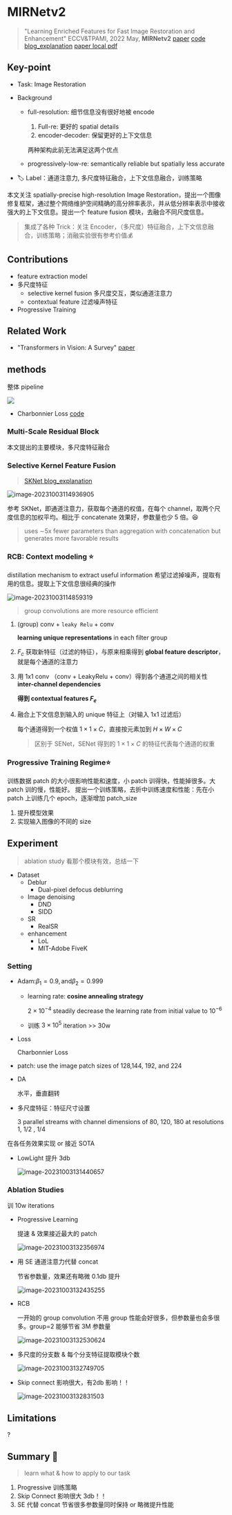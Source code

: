 # MIRNetv2

> "Learning Enriched Features for Fast Image Restoration and Enhancement" ECCV&TPAMI, 2022 May, **MIRNetv2**
> [paper](https://arxiv.org/pdf/2205.01649.pdf) [code](https://github.com/swz30/MIRNetv2) [blog_explanation](https://zhuanlan.zhihu.com/p/259898434)
> [paper local pdf](./2022_05_TPAMI_Learning-Enriched-Features-for-Fast-Image-Restoration-and-Enhancement.pdf)

## **Key-point**

- Task: Image Restoration

- Background

  - full-resolution: 细节信息没有很好地被 encode

    1. Full-re: 更好的 spatial details
    2. encoder-decoder: 保留更好的上下文信息

    两种架构此前无法满足这两个优点

  - progressively-low-re: semantically reliable but spatially less accurate

- :label: Label：通道注意力, 多尺度特征融合，上下文信息融合，训练策略 

本文关注 spatially-precise high-resolution Image Restoration，提出一个图像修复框架，通过整个网络维护空间精确的高分辨率表示，并从低分辨率表示中接收强大的上下文信息。提出一个 feature fusion 模块，去融合不同尺度信息。

> 集成了各种 Trick：关注 Encoder，（多尺度）特征融合，上下文信息融合，训练策略；消融实验很有参考价值:moneybag:



## **Contributions**

- feature extraction model
- 多尺度特征
  - selective kernel fusion 多尺度交互，类似通道注意力
  - contextual feature 过滤噪声特征 
- Progressive Training



## Related Work

- "Transformers in Vision: A Survey"
  [paper](https://arxiv.org/abs/2101.01169)



## methods

整体 pipeline

![](https://pic4.zhimg.com/80/v2-a65bff5deb0a601322d068aca41acae3_720w.webp)

- Charbonnier Loss [code](https://github.com/swz30/MIRNetv2/blob/main/basicsr/models/losses/losses.py)

###  Multi-Scale Residual Block

本文提出的主要模块，多尺度特征融合

### Selective Kernel Feature Fusion

> [SKNet blog_explanation](https://zhuanlan.zhihu.com/p/80513438)

![image-20231003114936905](docs/2022_05_TPAMI_Learning-Enriched-Features-for-Fast-Image-Restoration-and-Enhancement_Note/image-20231003114936905.png)

参考 SKNet，即通道注意力，获取每个通道的权值，在每个 channel，取两个尺度信息的加权平均。相比于 concatenate 效果好，参数量也少 5 倍。:laughing:

> uses ∼5x fewer parameters than aggregation with concatenation but generates more favorable results



### RCB:  Context modeling :star:

distillation mechanism to extract useful information 希望过滤掉噪声，提取有用的信息。提取上下文信息很经典的操作

![image-20231003114859319](docs/2022_05_TPAMI_Learning-Enriched-Features-for-Fast-Image-Restoration-and-Enhancement_Note/image-20231003114859319.png)

>  group convolutions are more resource efficient

1. (group) conv + `leaky Relu` + conv

   **learning unique representations** in each filter group

2. $F_c$ 获取新特征（过滤的特征），与原来相乘得到 **global feature descriptor**，就是每个通道的注意力

3. 用 1x1 conv （conv + LeakyRelu + conv）得到各个通道之间的相关性 **inter-channel dependencies**

   **得到 contextual features $F_e$**

4. 融合上下文信息到输入的 unique 特征上（对输入 1x1 过滤后）

   每个通道得到一个权值 $1 \times 1 \times C$，直接按元素加到 $H \times W \times C$

   > 区别于 SENet，SENet 得到的 $1 \times 1 \times C$ 的特征代表每个通道的权重



### Progressive Training Regime:star:

训练数据 patch 的大小很影响性能和速度，小 patch 训得快，性能掉很多。大 patch 训的慢，性能好。
提出一个训练策略，去折中训练速度和性能：先在小 patch 上训练几个 epoch，逐渐增加 patch_size

1. 提升模型效果
2. 实现输入图像的不同的 size



## **Experiment**

> ablation study 看那个模块有效，总结一下

- Dataset
  - Deblur
    - Dual-pixel defocus deblurring
  - Image denoising
    - DND
    - SIDD
  - SR
    - RealSR
  - enhancement
    - LoL
    - MIT-Adobe FiveK

### Setting

- Adam:$\beta_{1}=0.9,\mathrm{and}\beta_{2}=0.999$

  - learning rate: **cosine annealing strategy**

    $2 \times 10^{−4}$ steadily decrease the learning rate from initial value to $10^{−6}$

  - 训练 $3 \times 10^5$ iteration >> 30w

- Loss

  Charbonnier Loss

- patch: use the image patch sizes of 128,144, 192, and 224

- DA

  水平，垂直翻转

- 多尺度特征：特征尺寸设置

  3 parallel streams with channel dimensions of 80, 120, 180 at resolutions 1, 1/2 , 1/4



在各任务效果实现 or 接近 SOTA

- LowLight 提升 3db

  ![image-20231003131440657](docs/2022_05_TPAMI_Learning-Enriched-Features-for-Fast-Image-Restoration-and-Enhancement_Note/image-20231003131440657.png)



### Ablation Studies

训 10w iterations

- Progressive Learning

  提速 & 效果接近最大的 patch

  ![image-20231003132356974](docs/2022_05_TPAMI_Learning-Enriched-Features-for-Fast-Image-Restoration-and-Enhancement_Note/image-20231003132356974.png)

- 用 SE 通道注意力代替 concat

  节省参数量，效果还有略微 0.1db 提升

  ![image-20231003132435255](docs/2022_05_TPAMI_Learning-Enriched-Features-for-Fast-Image-Restoration-and-Enhancement_Note/image-20231003132435255.png)

- RCB

  一开始的 group convolution 不用 group 性能会好很多，但参数量也会多很多。group=2 能够节省 3M 参数量

  ![image-20231003132530624](docs/2022_05_TPAMI_Learning-Enriched-Features-for-Fast-Image-Restoration-and-Enhancement_Note/image-20231003132530624.png)

- 多尺度的分支数 & 每个分支特征提取模块个数

  ![image-20231003132749705](docs/2022_05_TPAMI_Learning-Enriched-Features-for-Fast-Image-Restoration-and-Enhancement_Note/image-20231003132749705.png)

- Skip connect 影响很大，有2db 影响！！

  ![image-20231003132831503](docs/2022_05_TPAMI_Learning-Enriched-Features-for-Fast-Image-Restoration-and-Enhancement_Note/image-20231003132831503.png)



## **Limitations**

?



## **Summary :star2:**

> learn what & how to apply to our task

1. Progressive 训练策略
2. Skip Connect 影响很大 3db！！
3. SE 代替 concat 节省很多参数量同时保持 or 略微提升性能